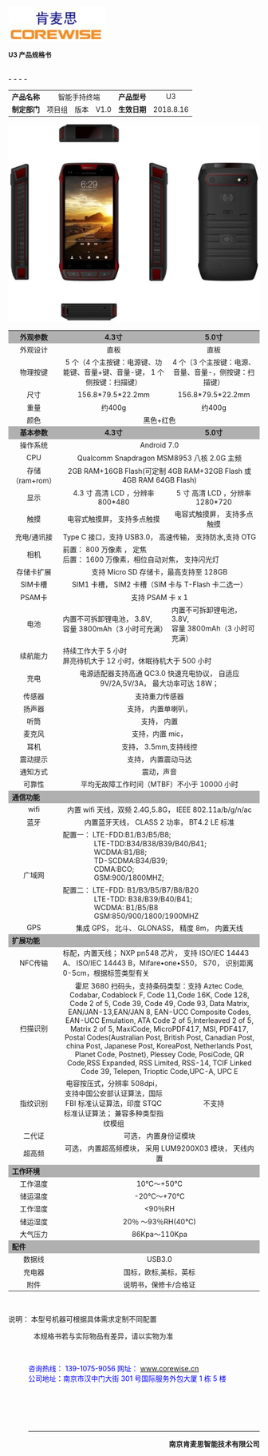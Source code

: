 <p align="right">

![logo](./img/肯麦思logo1.jpg)

<font size="2"><b>U3 产品规格书</b></font>
</p>

<br>
- - - - 


<table>
    <tr>
        <td align="center"><b>产品名称</b></td>
        <td colspan = 3 align="center">智能手持终端</td>
        <td align="center"><b>产品型号</b></td>
        <td align="center">U3</td>
    </tr>
    <tr>
        <td align="center"><b>制定部门</b></td>
        <td align="center">项目组</td>
        <td align="center">版本</td>
        <td align="center">V1.0</td>
        <td align="center"><b>生效日期</b></td>
        <td align="center">2018.8.16</td>
    </tr>
</table>

![速登宝_肯麦思](./img/速登宝.jpg)

<table>
    <tr bgcolor="#b0b0b0">
        <td align="center"><b>外观参数</b></td>
        <td align="center" ><b>4.3寸</b></td>
        <td align="center"><b>5.0寸</b></td>
    </tr>
    <tr>
        <td align="center">外观设计</td>
        <td align="center">直板</td>
        <td align="center">直板</td>
    </tr>
    <tr>
        <td align="center">物理按键</td>
        <td align="center">5 个（4 个主按键：电源键、功能键、音量+键、音量-键， 1 个侧按键：扫描键）</td>
        <td align="center">4 个（3 个主按键：电源、音量、音量-，侧按键：扫描键）</td>
    </tr>
    <tr>
        <td align="center">尺寸</td>
        <td align="center">156.8*79.5*22.2mm</td>
        <td align="center">156.8*79.5*22.2mm</td>
    </tr>
    <tr>
        <td align="center">重量</td>
        <td align="center">约400g</td>
        <td align="center">约400g</td>
    </tr>
    <tr>
        <td align="center">颜色</td>
        <td colspan = 2 align="center">黑色+红色</td>
    </tr>
    <tr bgcolor="#b0b0b0">
        <td align="center"><b>基本参数</b></td>
        <td align="center"><b>4.3寸</b></td>
        <td align="center"><b>5.0寸</b></td>
    </tr>
    <tr>
        <td align="center">操作系统</td>
        <td colspan = 2 align="center">Android 7.0</td>
    </tr>
    <tr>
        <td align="center">CPU</td>
        <td colspan = 2 align="center">Qualcomm Snapdragon MSM8953 八核 2.0G 主频</td>
    </tr>
    <tr>
        <td align="center">存储<br>（ram+rom）</td>
        <td colspan = 2 align="center">2GB RAM+16GB Flash(可定制 4GB RAM+32GB Flash 或 4GB RAM 64GB Flash)</td>
    </tr>
    <tr>
        <td align="center">显示</td>
        <td align="center">4.3 寸 高清 LCD ，分辨率 800*480</td>
        <td align="center">5 寸 高清 LCD ，分辨率 1280*720</td>
    </tr>
    <tr>
        <td align="center">触摸</td>
        <td align="center">电容式触摸屏， 支持多点触摸</td>
        <td align="center">电容式触摸屏， 支持多点触摸</td>
    </tr>
    <tr>
        <td align="center">充电/通讯接
    </td>
        <td colspan = 2 align="center">Type C 接口，支持 USB3.0， 高速传输， 支持防水,支持 OTG</td>
    </tr>
    <tr>
        <td align="center">相机</td>
        <td colspan = 2 align="left">前置： 800 万像素 ， 定焦<br>后置： 1600 万像素，相位自动对焦， 支持闪光灯</td>
    </tr>
    <tr>
        <td align="center">存储卡扩展</td>
        <td colspan = 2 align="center">支持 Micro SD 存储卡，最高支持至 128GB</td>
    </tr>
    <tr>
        <td align="center">SIM卡槽</td>
        <td colspan = 2 align="center">SIM1 卡槽， SIM2 卡槽（SIM 卡与 T-Flash 卡二选一）</td>
    </tr>
    <tr>
        <td align="center">PSAM卡</td>
        <td colspan = 2 align="center">支持 PSAM 卡 x 1</td>
    </tr>
    <tr>
        <td align="center">电池</td>
        <td align="left">内置不可拆卸锂电池， 3.8V,<br>容量 3800mAh（3 小时可充满）</td>
        <td align="left">内置不可拆卸锂电池， 3.8V,<br>容量 3800mAh（3 小时可充满）</td>
    </tr>
    <tr>
        <td align="center">续航能力</td>
        <td colspan = 2 align="left">持续工作大于 5 小时<br>屏亮待机大于 12 小时，休眠待机大于 500 小时</td>
    </tr>
    <tr>
        <td align="center">充电</td>
        <td colspan = 2 align="center">电源适配器支持高通 QC3.0 快速充电协议， 自适应 9V/2A,5V/3A， 最大功率可达 18W；</td>
    </tr>
    <tr>
        <td align="center">传感器</td>
        <td colspan = 2 align="center">支持重力传感器</td>
    </tr>
    <tr>
        <td align="center">扬声器</td>
        <td colspan = 2 align="center">支持， 内置单喇叭，</td>
    </tr>
    <tr>
        <td align="center">听筒</td>
        <td colspan = 2 align="center">支持， 内置</td>
    </tr>
    <tr>
        <td align="center">麦克风</td>
        <td colspan = 2 align="center">支持，内置 mic，</td>
    </tr>
    <tr>
        <td align="center">耳机</td>
        <td colspan = 2 align="center">支持， 3.5mm,支持线控</td>
    </tr>
    <tr>
        <td align="center">震动提示</td>
        <td colspan = 2 align="center">支持， 内置震动马达</td>
    </tr>
    <tr>
        <td align="center">通知方式</td>
        <td colspan = 2 align="center">震动，声音</td>
    </tr>
    <tr>
        <td align="center">可靠性</td>
        <td colspan = 2 align="center">平均无故障工作时间（MTBF）不小于 10000 小时</td>
    </tr>
    <tr bgcolor="#b0b0b0">
        <td colspan = 3 align="left"><b>通信功能</b></td>
    </tr>
    <tr>
        <td align="center">wifi</td>
        <td colspan = 2 align="center">内置 wifi 天线，双频 2.4G,5.8G， IEEE 802.11a/b/g/n/ac</td>
    </tr>
    <tr>
        <td align="center">蓝牙</td>
        <td colspan = 2 align="center">内置蓝牙天线， CLASS 2 功率， BT4.2 LE 标准</td>
    </tr>
    <tr>
        <td rowspan = 2 align="center">广域网</td>
        <td colspan = 2 align="left">配置一： LTE-FDD:B1/B3/B5/B8;<br><dd>&nbsp;&nbsp;&nbsp;&nbsp;&nbsp;&nbsp;LTE-TDD:B34/B38/B39/B40/B41;<br><dd>&nbsp;&nbsp;&nbsp;&nbsp;&nbsp;&nbsp;WCDMA:B1/B8;<br><dd>&nbsp;&nbsp;&nbsp;&nbsp;&nbsp;&nbsp;TD-SCDMA:B34/B39;<br><dd>&nbsp;&nbsp;&nbsp;&nbsp;&nbsp;&nbsp;CDMA:BCO;<br><dd>&nbsp;&nbsp;&nbsp;&nbsp;&nbsp;&nbsp;GSM:900/1800MHZ;</td>
    </tr>
    <tr>
        <td colspan = 2 align="left">配置二： LTE-FDD: B1/B3/B5/B7/B8/B20<br><dd>&nbsp;&nbsp;&nbsp;&nbsp;&nbsp;&nbsp;LTE-TDD: B38/B39/B40/B41;<br><dd>&nbsp;&nbsp;&nbsp;&nbsp;&nbsp;&nbsp;WCDMA: B1/B5/B8<br><dd>&nbsp;&nbsp;&nbsp;&nbsp;&nbsp;&nbsp;GSM:850/900/1800/1900MHZ</td>
    </tr>
    <tr>
        <td align="center">GPS</td>
        <td colspan = 2 align="center">集成 GPS， 北斗、 GLONASS， 精度 8m， 内置天线</td>
    </tr>
    <tr bgcolor="#b0b0b0">
        <td colspan = 3 align="left"><b>扩展功能</b></td>
    </tr>
    <tr>
        <td align="center">NFC传输</td>
        <td colspan = 2 align="left">标配，内置天线； NXP pn548 芯片， 支持 ISO/IEC 14443 A、 ISO/IEC 14443 B，Mifare•one•S50， S70， 识别距离0-5cm，根据标签类型有关</td>
    </tr>
    <tr>
        <td align="center">扫描识别</td>
        <td colspan = 2 align="center">霍尼 3680 扫码头，支持条码类型：支持 Aztec Code, Codabar, Codablock F, Code 11,Code 16K, Code 128, Code 2 of 5, Code 39, Code 49, Code 93, Data Matrix, EAN/JAN-13,EAN/JAN 8, EAN-UCC Composite Codes, EAN-UCC Emulation, ATA Code 2 of 5,Interleaved 2 of 5, Matrix 2 of 5, MaxiCode, MicroPDF417, MSI, PDF417, Postal Codes(Australian Post, British Post, Canadian Post, china Post, Japanese Post, KoreaPost, Netherlands Post, Planet Code, Postnet), Plessey Code, PosiCode, QR Code,RSS Expanded, RSS Limited, RSS-14, TCIF Linked Code 39, Telepen, Trioptic Code,UPC-A, UPC E</td>
    </tr>
    <tr>
        <td align="center">指纹识别</td>
        <td align="center">电容按压式，分辨率 508dpi，支持中国公安部认证算法，国际 FBI 标准认证算法，印度 STQC 标准认证算法； 兼容多种类型指纹模组</td>
        <td align="center">不支持</td>
    </tr>
    <tr>
        <td align="center">二代证</td>
        <td colspan = 2 align="center">可选， 内置身份证模块</td>
    </tr>
    <tr>
        <td align="center">超高频</td>
        <td colspan = 2 align="center">可选， 内置超高频模块， 采用 LUM9200X03 模块， 天线内置</td>
    </tr>
    <tr bgcolor="#b0b0b0">
        <td colspan = 3 align="left"><b>工作环境</b></td>
    </tr>
    <tr>
        <td align="center">工作温度</td>
        <td colspan = 2 align="center">10℃～+50℃</td>
    </tr>
    <tr>
        <td align="center">储运温度</td>
        <td colspan = 2 align="center">-20℃～+70℃</td>
    </tr>
    <tr>
        <td align="center">工作湿度</td>
        <td colspan = 2 align="center">&lt;90％RH</td>
    </tr>
    <tr>
        <td align="center">储运湿度</td>
        <td colspan = 2 align="center">20％ ～93％RH(40℃)</td>
    </tr>
    <tr>
        <td align="center">大气压力</td>
        <td colspan = 2 align="center">86Kpa～110Kpa</td>
    </tr>
    <tr bgcolor="#b0b0b0">
        <td colspan = 3 align="left"><b>配件</b></td>
    </tr>
    <tr>
        <td align="center">数据线</td>
        <td colspan = 2 align="center">USB3.0</td>
    </tr>
    <tr>
        <td align="center">充电器</td>
        <td colspan = 2 align="center">国标，欧标,美标，英标</td>
    </tr>
    <tr>
        <td align="center">附件</td>
        <td colspan = 2 align="center">说明书，保修卡/合格证</td>
    </tr>
</table>
<br>
<p align = "left">
    <font  face ="黑体"  >说明： 本型号机器可根据具体需求定制不同配置<br><dd>&nbsp;&nbsp;&nbsp;本规格书若与实际物品有差异，请以实物为准</font>
</p>
<br>

<p align="left">
    <font color="blue">咨询热线： 139-1075-9056 网址：</font>
    <a href="http://www.corewise.cn/" target="_blank" title="http://www.corewise.cn/">www.corewise.cn</a>
    <br>
    <font color="blue">公司地址：南京市汉中门大街 301 号国际服务外包大厦 1 栋 5 楼</font>
</p>
<br><br><br><br>

- - - - 
<p align="right"><b>南京肯麦思智能技术有限公司</b></p>
<div STYLE="page-break-after: always;"></div>